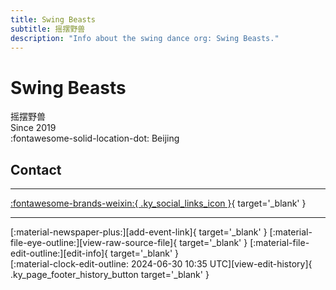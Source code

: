 ```yaml
---
title: Swing Beasts
subtitle: 摇摆野兽
description: "Info about the swing dance org: Swing Beasts."
---
```


# Swing Beasts

摇摆野兽  
Since 2019  
:fontawesome-solid-location-dot: Beijing  


## Contact


---

 [:fontawesome-brands-weixin:{ .ky_social_links_icon }](# "SwingBeasts摇摆野兽"){ target='_blank' }

---

<div class="ky_page_footer" markdown>
<div class="ky_page_footer_trailing" markdown="span">
[:material-newspaper-plus:][add-event-link]{ target='_blank' }
[:material-file-eye-outline:][view-raw-source-file]{ target='_blank' }
[:material-file-edit-outline:][edit-info]{ target='_blank' }
</div>
<div class="ky_page_footer_leading" markdown="span">
[:material-clock-edit-outline: 2024-06-30 10:35 UTC][view-edit-history]{ .ky_page_footer_history_button target='_blank' }
</div>
</div>

[add-event-link]: https://github.com/swingdance/events/issues/new?assignees=&labels=add+event&projects=&template=02-add_entity.yml&title=%5Bcn%5D%20%3CName%3E&region=cn&province=Beijing&city=Beijing&org_id=swing-beasts "Add Event"
[view-raw-source-file]: https://github.com/swingdance/orgs/blob/main/cn/swing-beasts.json "View Raw Source File"
[edit-info]: https://github.com/swingdance/orgs/issues/new?assignees=&labels=update+org&projects=&template=03-update_entity.yml&title=%5Bcn%5D%20Swing%20Beasts&region=cn&id=swing-beasts&name=Swing%20Beasts "Edit Info"

[view-edit-history]: https://github.com/swingdance/orgs/commits/main/cn/swing-beasts.json "View Edit History"
